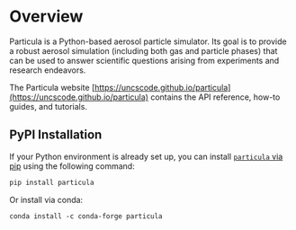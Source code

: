 
# Overview

Particula is a Python-based aerosol particle simulator. Its goal is to provide a robust aerosol simulation (including both gas and particle phases) that can be used to answer scientific questions arising from experiments and research endeavors.

The Particula website [https://uncscode.github.io/particula](https://uncscode.github.io/particula) contains the API reference, how-to guides, and tutorials.

## PyPI Installation

If your Python environment is already set up, you can install [`particula` via pip](https://pypi.org/project/particula/) using the following command:

``` bash
pip install particula
```

Or install via conda:

```
conda install -c conda-forge particula
```
